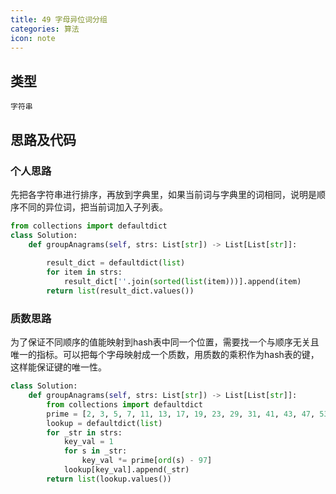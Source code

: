 ```yaml
---
title: 49 字母异位词分组
categories: 算法
icon: note
---
```


## 类型

`字符串`

## 思路及代码

### 个人思路

先把各字符串进行排序，再放到字典里，如果当前词与字典里的词相同，说明是顺序不同的异位词，把当前词加入子列表。

```python
from collections import defaultdict
class Solution:
    def groupAnagrams(self, strs: List[str]) -> List[List[str]]:
        
        result_dict = defaultdict(list)
        for item in strs:
            result_dict[''.join(sorted(list(item)))].append(item)
        return list(result_dict.values())
```

### 质数思路

为了保证不同顺序的值能映射到hash表中同一个位置，需要找一个与顺序无关且唯一的指标。可以把每个字母映射成一个质数，用质数的乘积作为hash表的键，这样能保证键的唯一性。

```python
class Solution:
    def groupAnagrams(self, strs: List[str]) -> List[List[str]]:
        from collections import defaultdict
        prime = [2, 3, 5, 7, 11, 13, 17, 19, 23, 29, 31, 41, 43, 47, 53, 59, 61, 67, 71, 73, 79, 83, 89, 97, 101, 103]
        lookup = defaultdict(list)
        for _str in strs:
            key_val = 1
            for s in _str:
                key_val *= prime[ord(s) - 97]
            lookup[key_val].append(_str)
        return list(lookup.values())
```